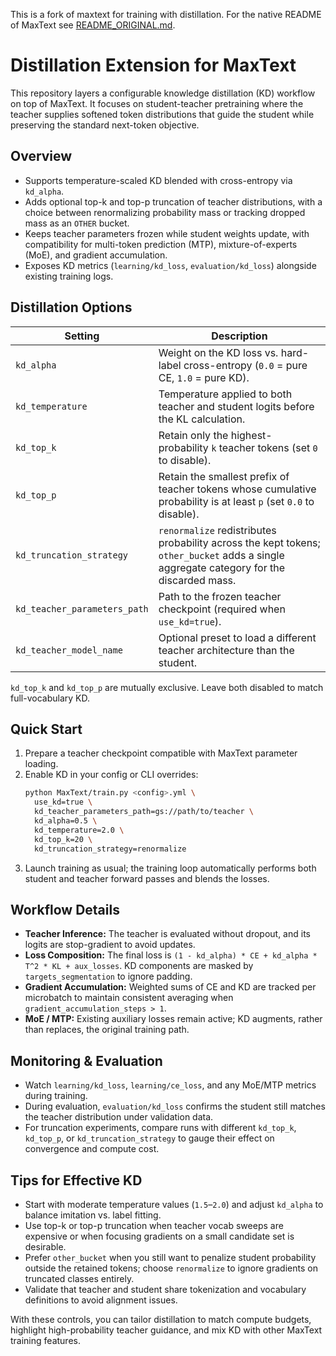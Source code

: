 
This is a fork of maxtext for training with distillation. For the native README of MaxText see [README_ORIGINAL.md](README_ORIGINAL.md).


# Distillation Extension for MaxText

This repository layers a configurable knowledge distillation (KD) workflow on top of MaxText. It focuses on student-teacher pretraining where the teacher supplies softened token distributions that guide the student while preserving the standard next-token objective.

## Overview
- Supports temperature-scaled KD blended with cross-entropy via `kd_alpha`.
- Adds optional top-k and top-p truncation of teacher distributions, with a choice between renormalizing probability mass or tracking dropped mass as an `OTHER` bucket.
- Keeps teacher parameters frozen while student weights update, with compatibility for multi-token prediction (MTP), mixture-of-experts (MoE), and gradient accumulation.
- Exposes KD metrics (`learning/kd_loss`, `evaluation/kd_loss`) alongside existing training logs.

## Distillation Options
| Setting | Description |
| --- | --- |
| `kd_alpha` | Weight on the KD loss vs. hard-label cross-entropy (`0.0` = pure CE, `1.0` = pure KD). |
| `kd_temperature` | Temperature applied to both teacher and student logits before the KL calculation. |
| `kd_top_k` | Retain only the highest-probability `k` teacher tokens (set `0` to disable). |
| `kd_top_p` | Retain the smallest prefix of teacher tokens whose cumulative probability is at least `p` (set `0.0` to disable). |
| `kd_truncation_strategy` | `renormalize` redistributes probability across the kept tokens; `other_bucket` adds a single aggregate category for the discarded mass. |
| `kd_teacher_parameters_path` | Path to the frozen teacher checkpoint (required when `use_kd=true`). |
| `kd_teacher_model_name` | Optional preset to load a different teacher architecture than the student. |

`kd_top_k` and `kd_top_p` are mutually exclusive. Leave both disabled to match full-vocabulary KD.

## Quick Start
1. Prepare a teacher checkpoint compatible with MaxText parameter loading.
2. Enable KD in your config or CLI overrides:
   ```bash
   python MaxText/train.py <config>.yml \
     use_kd=true \
     kd_teacher_parameters_path=gs://path/to/teacher \
     kd_alpha=0.5 \
     kd_temperature=2.0 \
     kd_top_k=20 \
     kd_truncation_strategy=renormalize
   ```
3. Launch training as usual; the training loop automatically performs both student and teacher forward passes and blends the losses.

## Workflow Details
- **Teacher Inference:** The teacher is evaluated without dropout, and its logits are stop-gradient to avoid updates.
- **Loss Composition:** The final loss is `(1 - kd_alpha) * CE + kd_alpha * T^2 * KL + aux_losses`. KD components are masked by `targets_segmentation` to ignore padding.
- **Gradient Accumulation:** Weighted sums of CE and KD are tracked per microbatch to maintain consistent averaging when `gradient_accumulation_steps > 1`.
- **MoE / MTP:** Existing auxiliary losses remain active; KD augments, rather than replaces, the original training path.

## Monitoring & Evaluation
- Watch `learning/kd_loss`, `learning/ce_loss`, and any MoE/MTP metrics during training.
- During evaluation, `evaluation/kd_loss` confirms the student still matches the teacher distribution under validation data.
- For truncation experiments, compare runs with different `kd_top_k`, `kd_top_p`, or `kd_truncation_strategy` to gauge their effect on convergence and compute cost.

## Tips for Effective KD
- Start with moderate temperature values (`1.5`–`2.0`) and adjust `kd_alpha` to balance imitation vs. label fitting.
- Use top-k or top-p truncation when teacher vocab sweeps are expensive or when focusing gradients on a small candidate set is desirable.
- Prefer `other_bucket` when you still want to penalize student probability outside the retained tokens; choose `renormalize` to ignore gradients on truncated classes entirely.
- Validate that teacher and student share tokenization and vocabulary definitions to avoid alignment issues.

With these controls, you can tailor distillation to match compute budgets, highlight high-probability teacher guidance, and mix KD with other MaxText training features.
